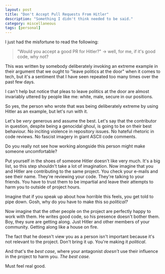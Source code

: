 ```yaml
---
layout: post
title: "Don't Accept Pull Requests From Hitler"
description: "Something I didn't think needed to be said."
category: miscellaneous
tags: [personal]
---
```


I just had the misfortune to read the following:

> "Would you accept a good PR for Hitler?" -> well, for me, if it's good code, why not?

This was written by somebody deliberately invoking an extreme example in their argument that we ought to "leave politics at the door" when it comes to tech, but it's a sentiment that I have seen repeated too many times over the past few days.

I can't help but notice that pleas to leave politics at the door are almost invariably uttered by people like me: white, male, secure in our positions.

So yes, the person who wrote that was being deliberately extreme by using Hitler as an example, but let's run with it.

Let's be _very_ generous and assume the best. Let's say that the contributor in question, despite being a genocidal ghoul, is going to be on their best behaviour. No inciting violence in repository issues. No hateful rhetoric in code reviews. No fascist imagery in giant ASCII code comments.

Do you really not see how working alongside this person might make someone uncomfortable?

Put yourself in the shoes of someone Hitler doesn't like very much. It's a big list, so this step shouldn't take a lot of imagination. Now imagine that you and Hitler are contributing to the same project. You check your e-mails and see their name. They're reviewing your code. They're talking to your friends. You have to trust them to be impartial and leave their attempts to harm you to outside of project hours.

Imagine that if you speak up about how horrible this feels, you get told to pipe down. Gosh, why do you have to make this so _political?_

Now imagine that the other people on the project are perfectly happy to work with them. He writes good code, so his presence doesn't bother them. Boy, they sure are getting along. Just Hitler and other members of your community. Getting along like a house on fire.

The fact that he doesn't view you as a person isn't important because it's not relevant to the project. Don't bring it up. You're making it _political_.

And that's the _best case_, where your antagonist _doesn't_ use their influence in the project to harm you. _The best case._

Must feel real good.
